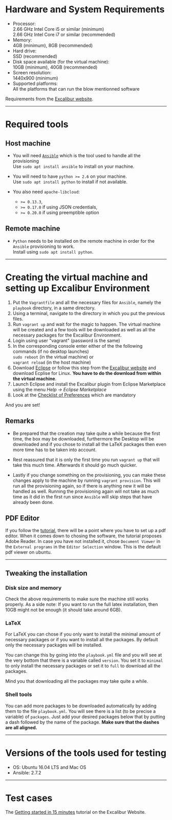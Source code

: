 # Hardware and System Requirements

* Processor:  
    2.66 GHz Intel  Core i5 or similar (minimum)  
    2.66 GHz Intel  Core i7 or similar (recommended)
* Memory:  
    4GB (minimum), 8GB (recommended)
* Hard drive:  
    SSD (recommended)
* Disk space available (for the virtual machine):  
    10GB (minimum), 40GB (recommended)
* Screen resolution:  
    1440x900 (minimum)
* Supported platforms:  
    All the platforms that can run the blow mentionned software

Requirements from the [Excalibur website](https://messir.uni.lu/confluence/display/EXCALIBUR/Installation).

----------------------------------------------------------------
# Required tools

## Host machine

* You will need [`Ansible`](https://docs.ansible.com/ansible/latest/installation_guide/intro_installation.html?extIdCarryOver=true&sc_cid=701f2000001OH7YAAW)
  which is the tool used to handle all the provisioning  
  Use `sudo apt install ansible` to install on your machine.

* You will need to have `python >= 2.6` on your machine.  
  Use `sudo apt install python` to install if not available.

* You also need `apache-libcloud`:
    - `>= 0.13.3`,
    - `>= 0.17.0` if using JSON credentials,
    - `>= 0.20.0` if using preemptible option

## Remote machine

* `Python` needs to be installed on the remote machine in order for the `Ansible` provisioning to work.  
  Install using `sudo apt install python`.

----------------------------------------------------------------
# Creating the virtual machine and setting up Excalibur Environment

1. Put the `Vagrantfile` and all the necessary files for `Ansible`, namely the
   `playbook` directory, in a same directory.
2. Using a terminal, navigate to the directory in which you put the previous
   files.
3. Run `vagrant up` and wait for the magic to happen. The virtual machine will
   be created and a few tools will be downloaded as well as all the necessary
   packages for the Excalibur Environment.
4. Login using user "vagrant" (password is the same)
5. In the corresponding console enter either of the the following commands (if no
   desktop launches)  
	 `sudo reboot` (in the virtual machine) or  
   `vagrant reload` (in the host machine)
6. Download [Eclipse](http://www.eclipse.org/downloads/download.php?file=/technology/epp/downloads/release/photon/R/eclipse-dsl-photon-R-linux-gtk-x86_64.tar.gz)
   or follow this step from the [Excalibur website](https://messir.uni.lu/confluence/pages/viewpage.action?pageId=3014662#Installationonyourlocalmachine(recommended)-4-InstallExcalibur)
   and download Ecplise for Linux. **You have to do the download from within the virtual machine**.
7. Launch Eclipse and install the Excalibur plugin from Eclipse Marketplace
   using the menu _Help → Eclipse Marketplace_
8. Look at the [Checklist of Preferences](https://messir.uni.lu/confluence/pages/viewpage.action?pageId=3014662#Installationonyourlocalmachine(recommended)-5-ChecklistofPreferences(mandatory))
   which are mandatory

And you are set!



## Remarks

* Be prepared that the creation may take quite a while because the first time,
  the box may be downloaded, furthermore the Desktop will be downloaded and if
  you chose to install all the LaTeX packages then even more time has to be
  taken into account.

* Rest reassured that it is only the first time you run `vagrant up` that will
  take this much time. Afterwards it should go much quicker. 

* Lastly if you change something on the provisioning, you can make these changes
  apply to the machine by running `vagrant provision`. This will run all the
  provisioning again, so if there is anything new it will be handled as well.
  Running the provisioning again will not take as much time as it did in the
  first run since `Ansible` will skip steps that have already been done.

## PDF Editor

If you follow the [tutorial](https://messir.uni.lu/confluence/display/EXCALIBUR/Getting+Started+in+15+minutes),
there will be a point where you have to set up a pdf editor. When it comes down
to chosing the software, the tutorial proposes Adobe Reader. In case you have
not installed it, chose `Document Viewer` in the `External programs` in the
`Editor Selection` window. This is the default pdf viewer on ubuntu.




----------------------------------------------------------------
## Tweaking the installation

### Disk size and memory

Check the above requirements to make sure the machine still works properly. As a
side note: If you want to run the full latex installation, then 10GB might not
be enough (it should take around 6GB).

### LaTeX

For LaTeX you can chose if you only want to install the minimal amount of
necessary packages or if you want to install all the packages. By default only
the necessary packages will be installed.

You can change this by going into the `playbook.yml` file and you will
see at the very bottom that there is a variable called `version`. You set it to
`minimal` to only install the necessary packages or set it to `full` to download
all the packages.

Mind you that downloading all the packages may take quite a while.

### Shell tools

You can add more packages to be downloaded automatically by adding them to the
file `playbook.yml`. You will see there is a list (to be precise a
variable) of `packages`. Just add your desired packages below that by putting a
dash followed by the name of the package.  **Make sure that the dashes are all
aligned.**



----------------------------------------------------------------
# Versions of the tools used for testing

* OS: Ubuntu 16.04 LTS and Mac OS
* Ansible: 2.7.2



----------------------------------------------------------------
# Test cases 

The [Getting started in 15 minutes](https://messir.uni.lu/confluence/display/EXCALIBUR/Getting+Started+in+15+minutes)
tutorial on the Excalibur Website.

